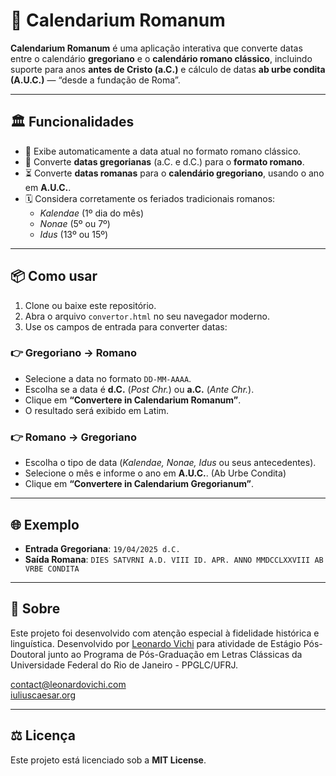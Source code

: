 # 📅 Calendarium Romanum

**Calendarium Romanum** é uma aplicação interativa que converte datas entre o calendário **gregoriano** e o **calendário romano clássico**, incluindo suporte para anos **antes de Cristo (a.C.)** e cálculo de datas **ab urbe condita (A.U.C.)** — “desde a fundação de Roma”.

---

## 🏛️ Funcionalidades

- 🎯 Exibe automaticamente a data atual no formato romano clássico.
- 🔁 Converte **datas gregorianas** (a.C. e d.C.) para o **formato romano**.
- ⏳ Converte **datas romanas** para o **calendário gregoriano**, usando o ano em **A.U.C.**.
- 🗓️ Considera corretamente os feriados tradicionais romanos:
  - *Kalendae* (1º dia do mês)
  - *Nonae* (5º ou 7º)
  - *Idus* (13º ou 15º)

---

## 📦 Como usar

1. Clone ou baixe este repositório.
2. Abra o arquivo `convertor.html` no seu navegador moderno.
3. Use os campos de entrada para converter datas:

### 👉 Gregoriano → Romano
- Selecione a data no formato `DD-MM-AAAA`.
- Escolha se a data é **d.C.** (*Post Chr.*) ou **a.C.** (*Ante Chr.*).
- Clique em **“Convertere in Calendarium Romanum”**.
- O resultado será exibido em Latim.

### 👉 Romano → Gregoriano
- Escolha o tipo de data (*Kalendae, Nonae, Idus* ou seus antecedentes).
- Selecione o mês e informe o ano em **A.U.C.**. (Ab Urbe Condita)
- Clique em **“Convertere in Calendarium Gregorianum”**.

---

## 🌐 Exemplo

- **Entrada Gregoriana**: `19/04/2025 d.C.`  
- **Saída Romana**: `DIES SATVRNI A.D. VIII ID. APR. ANNO MMDCCLXXVIII AB VRBE CONDITA`

---

## 📜 Sobre

Este projeto foi desenvolvido com atenção especial à fidelidade histórica e linguística. Desenvolvido por [Leonardo Vichi](https://github.com/LeoVichi) para atividade de Estágio Pós-Doutoral junto ao Programa de Pós-Graduação em Letras Clássicas da Universidade Federal do Rio de Janeiro - PPGLC/UFRJ.

contact@leonardovichi.com  
[iuliuscaesar.org](https://iuliuscaesar.org)


---

## ⚖️ Licença

Este projeto está licenciado sob a **MIT License**.

